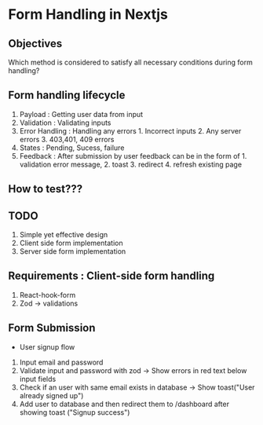 # Form Handling in Nextjs

## Objectives
Which method is considered to satisfy all necessary conditions during form handling?

## Form handling lifecycle
1. Payload : Getting user data from input
2. Validation : Validating inputs
3. Error Handling : Handling any errors 1. Incorrect inputs 2. Any server errors 3. 403,401, 409 errors
4. States : Pending, Sucess, failure
5. Feedback : After submission by user feedback can be in the form of 1. validation error message, 2. toast 3. redirect 4. refresh existing page

## How to test???

## TODO
1. Simple yet effective design 
2. Client side form implementation
3. Server side form implementation

## Requirements : Client-side form handling
1. React-hook-form
2. Zod -> validations


## Form Submission
- User signup flow
1. Input email and password
2. Validate input and password with zod -> Show errors in red text below input fields
3. Check if an user with same email exists in database -> Show toast("User already signed up")
4. Add user to database and then redirect them to /dashboard after showing toast ("Signup success")